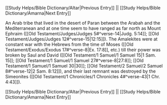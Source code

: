 [[Study Helps/Bible Dictionary/Altar|Previous Entry]]  ||  [[Study Helps/Bible Dictionary/Amarna|Next Entry]]

 An Arab tribe that lived in the desert of Paran between the Arabah and the Mediterranean and at one time seem to have ranged as far north as Mount Ephraim ([[Old Testament/Judges/Judges 5#^verse-14|Judg. 5:14]]; [[Old Testament/Judges/Judges 12#^verse-15|12:15]]). The Amalekites were at constant war with the Hebrews from the time of Moses ([[Old Testament/Exodus/Exodus 17#^verse-8|Ex. 17:8]], etc.) till their power was broken by Saul and David ([[Old Testament/1 Samuel/1 Samuel 15|1 Sam. 15]]; [[Old Testament/1 Samuel/1 Samuel 27#^verse-8|27:8]]; [[Old Testament/1 Samuel/1 Samuel 30|30]]; [[Old Testament/2 Samuel/2 Samuel 8#^verse-12|2 Sam. 8:12]]), and their last remnant was destroyed by the Simeonites ([[Old Testament/1 Chronicles/1 Chronicles 4#^verse-43|1 Chr. 4:43]]).

[[Study Helps/Bible Dictionary/Altar|Previous Entry]]  ||  [[Study Helps/Bible Dictionary/Amarna|Next Entry]]